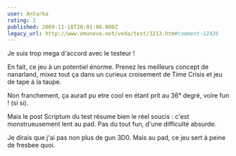 ```yaml
---
user: Antarka
rating: 1
published: 2009-11-18T20:01:06.000Z
legacy_url: http://www.emunova.net/veda/test/3213.htm#comment-12426
---
```

Je suis trop mega d'accord avec le testeur !

En fait, ce jeu à un potentiel énorme. Prenez les meilleurs concept de nanarland, mixez tout ça dans un curieux croisement de Time Crisis et jeu de tape à la taupe.

Non franchement, ça aurait pu etre cool en étant prit au 36° degré, voire fun ! (si si).

Mais le post Scriptum du test résume bien le réel soucis : c'est monstrueusement lent au pad. Pas du tout fun, d'une difficulté absurde.

Je dirais que j'ai pas non plus de gun 3D0\. Mais au pad, ce jeu sert à peine de fresbee quoi.